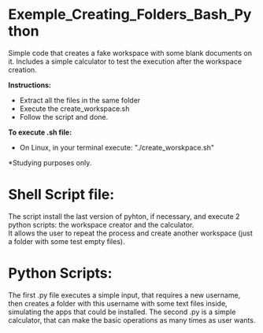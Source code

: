 # Exemple_Creating_Folders_Bash_Python
Simple code that creates a fake workspace with some blank documents on it. Includes a simple calculator to test the execution after the workspace creation.

<b>Instructions:</b><br>
- Extract all the files in the same folder <br>
- Execute the create_workspace.sh <br>
- Follow the script and done.

<b>To execute .sh file:</b><br>
- On Linux, in your terminal execute: "./create_worskpace.sh" 

*Studying purposes only.

# Shell Script file:
The script install the last version of pyhton, if necessary, and execute 2 python scripts: the workspace creator and the calculator.<br>
It allows the user to repeat the process and create another workspace (just a folder with some test empty files).

# Python Scripts:
The first .py file executes a simple input, that requires a new username, then creates a folder with this username with some text files inside, simulating the apps that could be installed.
The second .py is a simple calculator, that can make the basic operations as many times as user wants.
